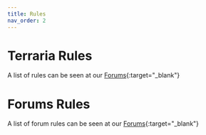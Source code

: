 ```yaml
---
title: Rules
nav_order: 2
---
```

# Terraria Rules
A list of rules can be seen at our [Forums](https://dark-gaming.com/thread/421){:target="_blank"}

# Forums Rules
A list of forum rules can be seen at our [Forums](https://dark-gaming.com/thread/949){:target="_blank"}